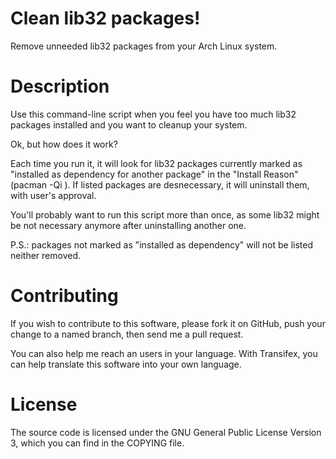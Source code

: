 # Clean lib32 packages!

Remove unneeded lib32 packages from your Arch Linux system.

# Description

Use this command-line script when you feel you have too much lib32 packages installed and you want to cleanup your system.

Ok, but how does it work?

Each time you run it, it will look for lib32 packages currently marked as "installed as dependency for another package" in the "Install Reason" (pacman -Qi <pkg>). If listed packages are desnecessary, it will uninstall them, with user's approval.

You'll probably want to run this script more than once, as some lib32 might be not necessary anymore after uninstalling another one.

P.S.: packages not marked as "installed as dependency" will not be listed neither removed.

# Contributing

If you wish to contribute to this software, please fork it on GitHub, push your change to a named branch, then send me a pull request.

You can also help me reach an users in your language. With Transifex, you can help translate this software into your own language. 

# License

The source code is licensed under the GNU General Public License Version 3, which you can find in the COPYING file.

